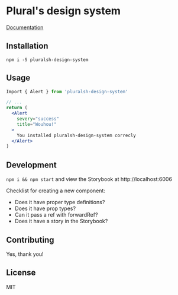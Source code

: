 # Plural's design system

[Documentation](https://pluralsh-design.web.app)

## Installation

`npm i -S pluralsh-design-system`

## Usage

```jsx
Import { Alert } from 'pluralsh-design-system'

// ...
return (
  <Alert
    severy="success"
    title="Wouhou!"
  >
    You installed pluralsh-design-system correcly
  </Alert>
)
```

## Development

`npm i && npm start` and view the Storybook at http://localhost:6006

Checklist for creating a new component:

- Does it have proper type definitions?
- Does it have prop types?
- Can it pass a ref with forwardRef?
- Does it have a story in the Storybook?

## Contributing

Yes, thank you!

## License

MIT
